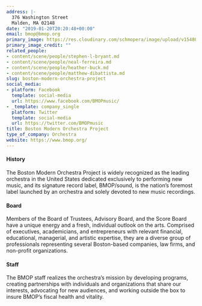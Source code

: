 ```yaml
---
address: |-
  376 Washington Street
  Malden, MA 02148
date: "2019-01-20T20:20:48+00:00"
email: bmop@bmop.org
primary_image: https://res.cloudinary.com/schmopera/image/upload/v1548015467/media/2019/01/Logo-BMOP.jpg
primary_image_credit: ""
related_people:
- content/scene/people/stephen-l-bryant.md
- content/scene/people/neal-ferreira.md
- content/scene/people/heather-buck.md
- content/scene/people/matthew-dibattista.md
slug: boston-modern-orchestra-project
social_media:
- platform: Facebook
  template: social-media
  url: https://www.facebook.com/BMOPmusic/
- _template: company_single
  platform: Twitter
  template: social-media
  url: https://twitter.com/BMOPmusic
title: Boston Modern Orchestra Project
type_of_company: Orchestra
website: https://www.bmop.org/
---
```

#### History

The Boston Modern Orchestra Project is widely recognized as the leading orchestra in the United States dedicated exclusively to performing new music, and its signature record label, BMOP/sound, is the nation’s foremost label launched by an orchestra and solely devoted to new music recordings.

#### Board

Members of the Board of Trustees, Advisory Board, and the Score Board have a unique energy and a fresh, individual outlook on the arts. Comprised of executives, academicians, and entrepreneurs with relevant financial, educational, managerial, and artistic expertise, they are a diverse group of professionals representing several Boston-based companies, law firms, and non-profit organizations.

#### Staff

The BMOP staff realizes the orchestra’s mission by developing programs, creating partnerships with individuals and organizations that share our interests, advocating for new audiences, and working outside the box to insure BMOP’s fiscal health and vitality.